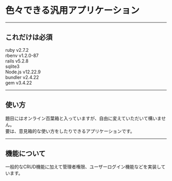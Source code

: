 # 色々できる汎用アプリケーション
***
## これだけは必須
ruby v2.7.2  
rbenv v1.2.0-87    
rails v5.2.8  
sqlite3  
Node.js v12.22.9  
bundler v2.4.22  
gem v3.4.22  
***
## 使い方
題目にはオンライン百葉箱と入っていますが、自由に変えていただいて構いません。  
要は、意見箱的な使い方をしたりできるアプリケーションです。  
***
## 機能について
一般的なCRUD機能に加えて管理者権限、ユーザーログイン機能などを実装しています。  
